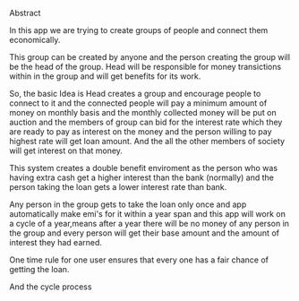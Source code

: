 Abstract

In this app we are trying to create groups of people and connect them economically. 

This group can be created by anyone and the person creating the group will be the head of the group. Head will be responsible for money transictions within in the group and will get benefits for its work.


So, the basic Idea is Head creates a group and encourage people to connect to it and the connected people will pay a minimum amount of money on monthly basis and the monthly collected money will be put on auction and the members of group can bid for the interest rate which they are ready to pay as interest on the money and the person willing to pay highest rate will get loan amount. And the all the other members of society will get interest on that money. 

This system creates a double benefit enviroment as the person who was having extra cash get a higher interest than the bank (normally) and the person taking the loan gets a lower interest rate than bank.

Any person in the group gets to take the loan only once and app automatically make emi's for it within a year span and this app will work on a cycle of a year,means after a year there will be no money of any person in the group and every person will get their base amount and the amount of interest they had earned.


One time rule for one user ensures that every one has a fair chance of getting the loan.

And the cycle process
